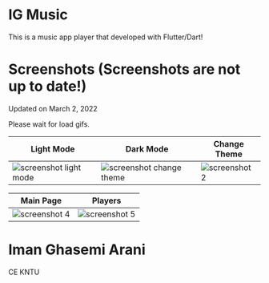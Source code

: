# IG Music

This is a music app player that developed with Flutter/Dart!

# Screenshots (Screenshots are not up to date!)
Updated on March 2, 2022<p>
Please wait for load gifs.

| Light Mode | Dark Mode | Change Theme |
| --- | --- | --- |
| ![screenshot light mode](https://github.com/ImanGhasemiArani/IGMusic/blob/main/screenshot-1.gif) | ![screenshot change theme](https://github.com/ImanGhasemiArani/IGMusic/blob/main/screenshot-2.gif)|![screenshot 2](https://github.com/ImanGhasemiArani/IGMusic/blob/main/screenshot-3.gif)|
  
| Main Page | Players |
| --- | --- |
| ![screenshot 4](https://github.com/ImanGhasemiArani/IGMusic/blob/main/screenshot-4.gif) | ![screenshot 5](https://github.com/ImanGhasemiArani/IGMusic/blob/main/screenshot-5.gif)|
<p>


# Iman Ghasemi Arani
CE KNTU
